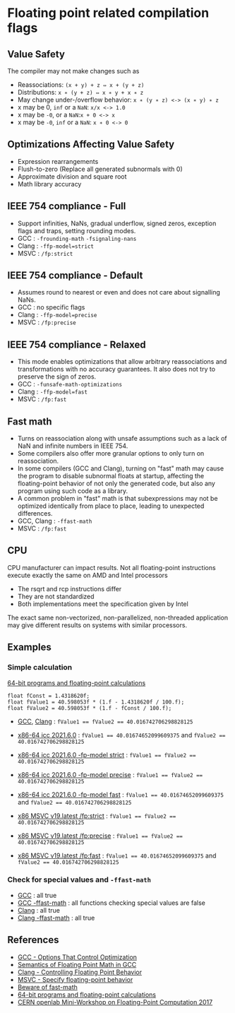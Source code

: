 # Floating point related compilation flags

## Value Safety
The compiler may not make changes such as
* Reassociations: `(x + y) + z ⇔ x + (y + z) `
* Distributions: `x ∗ (y + z) ⇔ x ∗ y + x ∗ z`
* May change under-/overflow behavior: `x ∗ (y ∗ z) <-> (x ∗ y) ∗ z`
* x may be 0, `inf` or a `NaN`: `x/x <-> 1.0`
* x may be `-0`, or a `NaN`:`x + 0 <-> x`
* x may be `-0`, `inf` or a `NaN`: `x ∗ 0 <-> 0`

## Optimizations Affecting Value Safety
* Expression rearrangements
* Flush-to-zero (Replace all generated subnormals with 0)
* Approximate division and square root
* Math library accuracy

## IEEE 754 compliance - Full
* Support infinities, NaNs, gradual underflow, signed zeros, exception flags and traps, setting rounding modes.
* GCC : `-frounding-math` `-fsignaling-nans`
* Clang : `-ffp-model=strict`
* MSVC : `/fp:strict`

## IEEE 754 compliance - Default
* Assumes round to nearest or even and does not care about signalling NaNs.
* GCC : no specific flags
* Clang : `-ffp-model=precise`
* MSVC : `/fp:precise`

## IEEE 754 compliance - Relaxed
* This mode enables optimizations that allow arbitrary reassociations and transformations with no accuracy guarantees. It also does not try to preserve the sign of zeros.
* GCC : `-funsafe-math-optimizations`
* Clang : `-ffp-model=fast`
* MSVC : `/fp:fast`

## Fast math
* Turns on reassociation along with unsafe assumptions such as a lack of NaN and infinite numbers in IEEE 754. 
* Some compilers also offer more granular options to only turn on reassociation. 
* In some compilers (GCC and Clang), turning on "fast" math may cause the program to disable subnormal floats at startup, affecting the floating-point behavior of not only the generated code, but also any program using such code as a library.
* A common problem in "fast" math is that subexpressions may not be optimized identically from place to place, leading to unexpected differences.
* GCC, Clang : `-ffast-math`
* MSVC : `/fp:fast`

## CPU
CPU manufacturer can impact results. Not all floating-point instructions execute exactly the same on AMD and Intel processors

* The rsqrt and rcp instructions differ
* They are not standardized
* Both implementations meet the specification given by Intel

The exact same non-vectorized, non-parallelized, non-threaded application may give different results on systems with similar processors.

## Examples

### Simple calculation
[64-bit programs and floating-point calculations](https://pvs-studio.com/en/blog/posts/cpp/0074/)
```
float fConst = 1.4318620f;
float fValue1 = 40.598053f * (1.f - 1.4318620f / 100.f);
float fValue2 = 40.598053f * (1.f - fConst / 100.f);
```

* [GCC](https://godbolt.org/z/Go9ccn6Pd), [Clang](https://godbolt.org/z/8xfq1s9ce) : `fValue1 == fValue2 == 40.016742706298828125`

* [x86-64 icc 2021.6.0](https://godbolt.org/z/8dP5b9dxe) : `fValue1 == 40.01674652099609375` and `fValue2 == 40.016742706298828125`
* [x86-64 icc 2021.6.0 -fp-model strict](https://godbolt.org/z/fssdMsWfa) : `fValue1 == fValue2 == 40.016742706298828125`
* [x86-64 icc 2021.6.0 -fp-model precise](https://godbolt.org/z/aazh6KrcT) : `fValue1 == fValue2 == 40.016742706298828125`
* [x86-64 icc 2021.6.0 -fp-model fast](https://godbolt.org/z/KEnMrqKsv) : `fValue1 == 40.01674652099609375` and `fValue2 == 40.016742706298828125`

* [x86 MSVC v19.latest /fp:strict](https://godbolt.org/z/Gx11e6YP3)  : `fValue1 == fValue2 == 40.016742706298828125`
* [x86 MSVC v19.latest /fp:precise](https://godbolt.org/z/cr96j4374)  : `fValue1 == fValue2 == 40.016742706298828125`
* [x86 MSVC v19.latest /fp:fast](https://godbolt.org/z/v5Yhqz5YM) : `fValue1 == 40.01674652099609375` and `fValue2 == 40.016742706298828125`

### Check for special values and `-ffast-math`
* [GCC](https://godbolt.org/z/va5Wd6KEx) : all true
* [GCC -ffast-math](https://godbolt.org/z/Kn8qca3P7) : all functions checking special values are false
* [Clang](https://godbolt.org/z/9W4xYb93r) : all true
* [Clang -ffast-math](https://godbolt.org/z/h5ndd97qs) : all true

## References
* [GCC - Options That Control Optimization](https://gcc.gnu.org/onlinedocs/gcc/Optimize-Options.html)
* [Semantics of Floating Point Math in GCC](https://gcc.gnu.org/wiki/FloatingPointMath)
* [Clang - Controlling Floating Point Behavior](https://clang.llvm.org/docs/UsersManual.html#controlling-floating-point-behavior)
* [MSVC - Specify floating-point behavior](https://learn.microsoft.com/en-us/cpp/build/reference/fp-specify-floating-point-behavior?view=msvc-170)
* [Beware of fast-math](https://simonbyrne.github.io/notes/fastmath/)
* [64-bit programs and floating-point calculations](https://pvs-studio.com/en/blog/posts/cpp/0074/)
* [CERN openlab Mini-Workshop on Floating-Point Computation 2017](https://indico.cern.ch/event/626147/)

